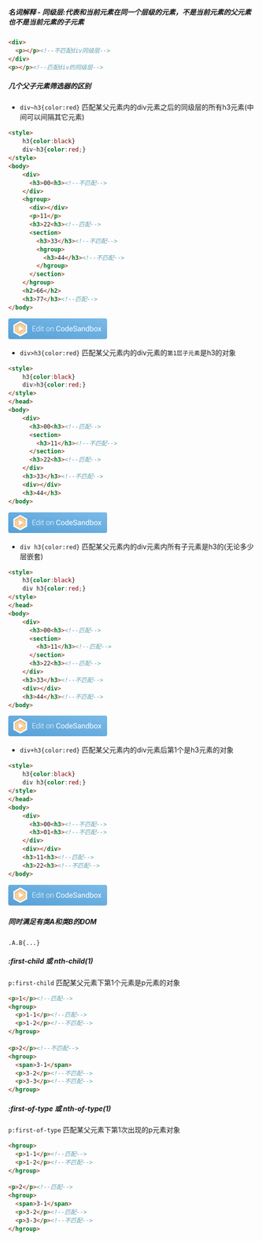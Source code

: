 

##### 名词解释 - 同级层:代表和当前元素在同一个层级的元素，不是当前元素的父元素也不是当前元素的子元素
~~~html
<div>
  <p></p><!--不匹配div同级层-->
</div>
<p></p><!--匹配div的同级层-->
~~~

##### 几个父子元素筛选器的区别

* `div~h3{color:red}`
匹配某父元素内的div元素之后的同级层的所有h3元素(中间可以间隔其它元素)
~~~html
<style>
    h3{color:black}
    div~h3{color:red;}
</style>
<body>
    <div>
      <h3>00<h3><!--不匹配-->
    </div>
    <hgroup>
      <div></div>
      <p>11</p>
      <h3>22<h3><!--匹配-->
      <section>
        <h3>33</h3><!--不匹配-->
        <hgroup>
          <h3>44</h3><!--不匹配-->
        </hgroup>
      </section>
    </hgroup>
    <h2>66</h2>
    <h3>77</h3><!--匹配-->
</body>
~~~
<!-- [![](http://img.vuedata.cn/codesandboxicon1.png?imageView/2/w/32)](https://codesandbox.io/s/css-84ssw?file=/index.html) -->
[![](../assets/jsdoc/codesandboxicon2.png)](https://codesandbox.io/s/css-84ssw?file=/index.html)


* `div>h3{color:red}`
匹配某父元素内的div元素的`第1层子元素`是h3的对象
~~~html
<style>
    h3{color:black}
    div>h3{color:red;}
</style>
</head>
<body>
    <div>
      <h3>00<h3><!--匹配-->
      <section>
        <h3>11</h3><!--不匹配-->
      </section>
      <h3>22<h3><!--匹配-->
    </div>
    <h3>33</h3><!--不匹配-->
    <div></div>
    <h3>44</h3>
</body>
~~~
[![](../assets/jsdoc/codesandboxicon2.png)](https://codesandbox.io/s/brother3-l3ole)

* `div h3{color:red}`
匹配某父元素内的div元素内所有子元素是h3的(无论多少层嵌套)
~~~html
<style>
    h3{color:black}
    div h3{color:red;}
</style>
</head>
<body>
    <div>
      <h3>00<h3><!--匹配-->
      <section>
        <h3>11</h3><!--匹配-->
      </section>
      <h3>22<h3><!--匹配-->
    </div>
    <h3>33</h3><!--不匹配-->
    <div></div>
    <h3>44</h3><!--不匹配-->
</body>
~~~
[![](../assets/jsdoc/codesandboxicon2.png)](https://codesandbox.io/s/brother2-74yi6?file=/index.html)


* `div+h3{color:red}`
匹配某父元素内的div元素后第1个是h3元素的对象
~~~html
<style>
    h3{color:black}
    div h3{color:red;}
</style>
</head>
<body>
    <div>
      <h3>00<h3><!--不匹配-->
      <h3>01<h3><!--不匹配-->
    </div>
    <div></div>
    <h3>11<h3><!--匹配-->
    <h3>22<h3><!--不匹配-->
</body>
~~~
[![](../assets/jsdoc/codesandboxicon2.png)](https://codesandbox.io/s/brother4-rfx5b?file=/index.html)


##### 同时满足有类A和类B的DOM
`.A.B{...}`


##### &#58;first-child 或 nth-child(1)
`p:first-child` 匹配某父元素下第1个元素是p元素的对象
~~~html
<p>1</p><!--匹配-->
<hgroup>
  <p>1-1</p><!--匹配-->
  <p>1-2</p><!--不匹配-->
</hgroup>

<p>2</p><!--不匹配-->
<hgroup>
  <span>3-1</span>
  <p>3-2</p><!--不匹配-->
  <p>3-3</p><!--不匹配-->
</hgroup>
~~~

##### &#58;first-of-type 或 nth-of-type(1)
`p:first-of-type` 匹配某父元素下第1次出现的p元素对象
~~~html
<hgroup>
  <p>1-1</p><!--匹配-->
  <p>1-2</p><!--不匹配-->
</hgroup>

<p>2</p><!--匹配-->
<hgroup>
  <span>3-1</span>
  <p>3-2</p><!--匹配-->
  <p>3-3</p><!--不匹配-->
</hgroup>
~~~